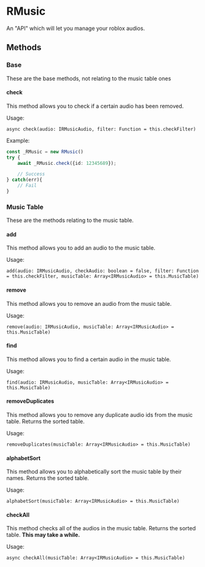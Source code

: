 # RMusic
An "API" which will let you manage your roblox audios.

## Methods

### Base
These are the base methods, not relating to the music table ones

#### check
This method allows you to check if a certain audio has been removed.

Usage:
```
async check(audio: IRMusicAudio, filter: Function = this.checkFilter)
```

Example:
```ts
const _RMusic = new RMusic()
try {
    await _RMusic.check({id: 12345689});

    // Success
} catch(err){
    // Fail
}
```

### Music Table
These are the methods relating to the music table.

#### add
This method allows you to add an audio to the music table.

Usage:
```
add(audio: IRMusicAudio, checkAudio: boolean = false, filter: Function = this.checkFilter, musicTable: Array<IRMusicAudio> = this.MusicTable)
```

#### remove
This method allows you to remove an audio from the music table.

Usage:
```
remove(audio: IRMusicAudio, musicTable: Array<IRMusicAudio> = this.MusicTable)
```

#### find
This method allows you to find a certain audio in the music table.

Usage:
```
find(audio: IRMusicAudio, musicTable: Array<IRMusicAudio> = this.MusicTable)
```

#### removeDuplicates
This method allows you to remove any duplicate audio ids from the music table. Returns the sorted table.

Usage:
```
removeDuplicates(musicTable: Array<IRMusicAudio> = this.MusicTable)
```

#### alphabetSort
This method allows you to alphabetically sort the music table by their names. Returns the sorted table.

Usage:
```
alphabetSort(musicTable: Array<IRMusicAudio> = this.MusicTable)
```

#### checkAll
This method checks all of the audios in the music table. Returns the sorted table. **This may take a while.**

Usage:
```
async checkAll(musicTable: Array<IRMusicAudio> = this.MusicTable)
```